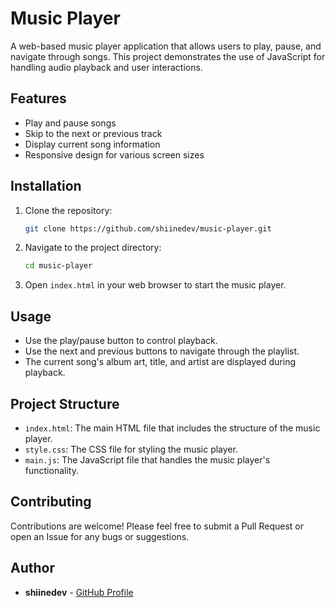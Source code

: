 # Music Player

A web-based music player application that allows users to play, pause, and navigate through songs. This project demonstrates the use of JavaScript for handling audio playback and user interactions.

## Features

- Play and pause songs
- Skip to the next or previous track
- Display current song information
- Responsive design for various screen sizes

## Installation

1. Clone the repository:
    ```bash
    git clone https://github.com/shiinedev/music-player.git
    ```
2. Navigate to the project directory:
    ```bash
    cd music-player
    ```
3. Open `index.html` in your web browser to start the music player.

## Usage

- Use the play/pause button to control playback.
- Use the next and previous buttons to navigate through the playlist.
- The current song's album art, title, and artist are displayed during playback.

## Project Structure

- `index.html`: The main HTML file that includes the structure of the music player.
- `style.css`: The CSS file for styling the music player.
- `main.js`: The JavaScript file that handles the music player's functionality.


## Contributing

Contributions are welcome! Please feel free to submit a Pull Request or open an Issue for any bugs or suggestions.



## Author

- **shiinedev** - [GitHub Profile](https://github.com/shiinedev)
